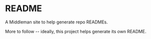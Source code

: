 # README
A Middleman site to help generate repo READMEs.

More to follow -- ideally, this project helps generate its own README.
